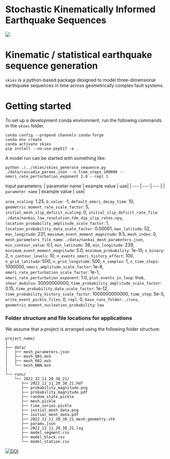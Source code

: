 # Stochastic Kinematically Informed Earthquake Sequences
![](https://user-images.githubusercontent.com/4225359/229966215-1c40b94d-2748-441f-9298-74bd48618e50.png)

# Kinematic / statistical earthquake sequence generation
`skies` is a python-based package designed to model three-dimensional earthquake sequences in time across geometrically complex fault systems.

# Getting started
To set up a development conda environment, run the following commands in the `skies` folder.
```
conda config --prepend channels conda-forge
conda env create
conda activate skies
pip install --no-use-pep517 -e .
```

A model run can be started with something like:
```
python ./../skies/skies_generate_sequence.py ./data/cascadia_params.json --n_time_steps 100000 --omori_rate_perturbation_exponent 2.0 --repl 1
```

Input parameters:
| parameter name | example value | use|
| --- | --- | --- |
| `parameter name` | example value | use|

`area_scaling`: 1.25,
`b_value`: -1,
`default_omori_decay_time`: 10,
`geometric_moment_rate_scale_factor`: 5,
`initial_mesh_slip_deficit_scaling`: 0,
`initial_slip_deficit_rate_file`: `./data/nankai_low_resolution_tde_dip_slip_rates.npy`,
`location_probability_amplitude_scale_factor`: 1,
`location_probability_data_scale_factor`: 0.00001,
`max_latitude`: 52,
`max_longitude`: 231,
`maximum_event_moment_magnitude`: 9.5,
`mesh_index`: 0,
`mesh_parameters_file_name`: `./data/nankai_mesh_parameters.json`,
`min_contour_value`: 0.1,
`min_latitude`: 38,
`min_longitude`: 239,
`minimum_event_moment_magnitude`: 5.0,
`minimum_probability`: 1e-10,
`n_binary`: 2,
`n_contour_levels`: 10,
`n_events_omori_history_effect`: 100,
`n_grid_latitude`: 500,
`n_grid_longitude`: 500,
`n_samples`: 1,
`n_time_steps`: 1000000,
`omori_amplitude_scale_factor`: 1e-8,
`omori_rate_perturbation_scale_factor`: 1e-1,
`omori_rate_perturbation_exponent`: 1.0,
`plot_events_in_loop`: true,
`shear_modulus`: 30000000000,
`time_probability_amplitude_scale_factor`: 0.15,
`time_probability_data_scale_factor`: 1e-12,
`time_probability_history_scale_factor`: 1000000000000,
`time_step`: 5e-5,
`write_event_pickle_files`: 0,
`repl`: 0,
`base_runs_folder`: `./runs`,
`geometric_moment_nucleation_probability`: `low`


### Folder structure and file locations for applications
We assume that a project is arranged using the following folder structure:
```
project_name/
|
├── data/
|   ├── mesh_parameters.json
│   ├── mesh_001.msh
│   ├── mesh_002.msh
│   └── mesh_NNN.msh
|
└── runs/
    └── 2022_12_11_20_38_21/
       ├── 2022_12_11_20_38_21.hdf
       ├── probability_magnitude.png
       ├── probability_magnitude.pdf
       ├── random_state.pickle
       ├── mesh.pickle
       ├── time_series.pickle
       ├── initial_mesh_data.png
       ├── initial_mesh_data.pdf
       ├── 2022_12_11_20_38_21_mesh_geometry.vtk
       ├── params.json
       ├── 2022_12_11_20_38_21.log    
       ├── model_segment.csv
       ├── model_block.csv
       └── model_station.csv
```

[![DOI](https://zenodo.org/badge/535758677.svg)](https://zenodo.org/badge/latestdoi/535758677)


